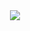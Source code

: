 <div align="center"><img src="https://metrics.lecoq.io/MiniSho?template=classic&base.indepth=true&isocalendar=1&introduction=1&anilist=1&activity=1&base=header%2C%20activity%2C%20community%2C%20repositories%2C%20metadata&base.indepth=true&base.hireable=false&base.skip=false&isocalendar=false&isocalendar.duration=half-year&introduction=false&introduction.title=true&activity=false&activity.limit=5&activity.load=300&activity.days=14&activity.visibility=all&activity.timestamps=false&activity.filter=all&anilist=false&anilist.user=shoorz&anilist.medias=anime&anilist.sections=favorites&anilist.limit=2&anilist.limit.characters=22&anilist.shuffle=true&config.timezone=Asia%2FBeijing&config.twemoji=true&config.octicon=true"</div>
